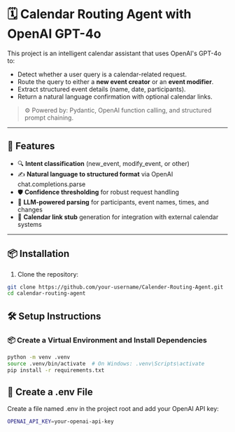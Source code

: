 # 🗓️ Calendar Routing Agent with OpenAI GPT-4o

This project is an intelligent calendar assistant that uses OpenAI's GPT-4o to:
- Detect whether a user query is a calendar-related request.
- Route the query to either a **new event creator** or an **event modifier**.
- Extract structured event details (name, date, participants).
- Return a natural language confirmation with optional calendar links.

> ⚙️ Powered by: Pydantic, OpenAI function calling, and structured prompt chaining.

---

## 🚀 Features

- 🔍 **Intent classification** (new_event, modify_event, or other)
- ✍️ **Natural language to structured format** via OpenAI chat.completions.parse
- 🛡️ **Confidence thresholding** for robust request handling
- 🧠 **LLM-powered parsing** for participants, event names, times, and changes
- 🧾 **Calendar link stub** generation for integration with external calendar systems

---

## 📦 Installation

1. Clone the repository:

```bash 
git clone https://github.com/your-username/Calender-Routing-Agent.git
cd calendar-routing-agent
```

## 🛠 Setup Instructions

### 📦 Create a Virtual Environment and Install Dependencies
``` bash 
python -m venv .venv
source .venv/bin/activate  # On Windows: .venv\Scripts\activate
pip install -r requirements.txt
```

## 🔐 Create a .env File
Create a file named .env in the project root and add your OpenAI API key:
``` bash
OPENAI_API_KEY=your-openai-api-key
```
